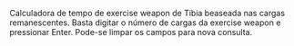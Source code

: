 Calculadora de tempo de exercise weapon de Tibia beaseada nas cargas remanescentes.
Basta digitar o número de cargas da exercise weapon e pressionar Enter.
Pode-se limpar os campos para nova consulta.
